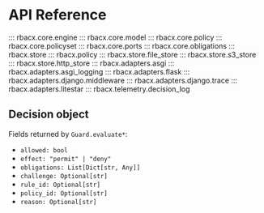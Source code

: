 
# API Reference

::: rbacx.core.engine
::: rbacx.core.model
::: rbacx.core.policy
::: rbacx.core.policyset
::: rbacx.core.ports
::: rbacx.core.obligations
::: rbacx.store
::: rbacx.policy
::: rbacx.store.file_store
::: rbacx.store.s3_store
::: rbacx.store.http_store
::: rbacx.adapters.asgi
::: rbacx.adapters.asgi_logging
::: rbacx.adapters.flask
::: rbacx.adapters.django.middleware
::: rbacx.adapters.django.trace
::: rbacx.adapters.litestar
::: rbacx.telemetry.decision_log


## Decision object

Fields returned by `Guard.evaluate*`:

- `allowed: bool`
- `effect: "permit" | "deny"`
- `obligations: List[Dict[str, Any]]`
- `challenge: Optional[str]`
- `rule_id: Optional[str]`
- `policy_id: Optional[str]`
- `reason: Optional[str]`
